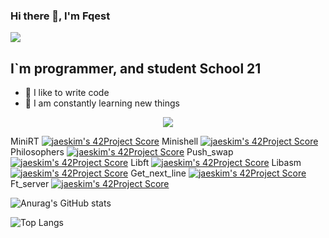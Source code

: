 ### Hi there 👋, I'm Fqest
![](https://komarev.com/ghpvc/?username=fqest)

## I`m programmer, and student School 21
- 💪 I like to write code
- 🥅 I am constantly learning new things

<p align="center">
  <a href="https://profile.intra.42.fr/">
    <img src="https://badge42.herokuapp.com/api/stats/lvalery?darkmode=true&privacyEmail=true"/>
  </a>
</p>

MiniRT [![jaeskim's 42Project Score](https://badge42.herokuapp.com/api/project/lvalery/miniRT)](https://github.com/JaeSeoKim/badge42)
Minishell [![jaeskim's 42Project Score](https://badge42.herokuapp.com/api/project/lvalery/minishell)](https://github.com/JaeSeoKim/badge42)
Philosophers [![jaeskim's 42Project Score](https://badge42.herokuapp.com/api/project/lvalery/Philosophers)](https://github.com/JaeSeoKim/badge42)
Push_swap [![jaeskim's 42Project Score](https://badge42.herokuapp.com/api/project/lvalery/push_swap)](https://github.com/JaeSeoKim/badge42)
Libft [![jaeskim's 42Project Score](https://badge42.herokuapp.com/api/project/lvalery/Libft)](https://github.com/JaeSeoKim/badge42)
Libasm [![jaeskim's 42Project Score](https://badge42.herokuapp.com/api/project/lvalery/libasm)](https://github.com/JaeSeoKim/badge42)
Get_next_line [![jaeskim's 42Project Score](https://badge42.herokuapp.com/api/project/lvalery/get_next_line)](https://github.com/JaeSeoKim/badge42)
Ft_server [![jaeskim's 42Project Score](https://badge42.herokuapp.com/api/project/lvalery/ft_server)](https://github.com/JaeSeoKim/badge42)


![Anurag's GitHub stats](https://github-readme-stats.vercel.app/api?username=fqest)

![Top Langs](https://github-readme-stats.vercel.app/api/top-langs/?username=fqest&layout=compact&hide=Objective-C,Roff,Makefile&langs_count=6)
